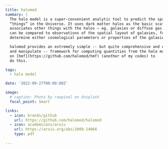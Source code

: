 ```yaml
---
title: halomod
summary: |
  The halo model is a super-convenient analytic tool to predict the spatial distribution of 
  “things” in the Universe. It uses dark matter halos as the basic scaffolding, and then 
  associates other things with the halos — eg. galaxies or diffuse gas. The predictions 
  can be compared to observations of the spatial layout of galaxies, for example, to 
  determine either cosmological parameters or properties of the galaxies themselves.

  halomod provides an extremely simple -- but quite comprehensive and easy to extend
  and manipulate -- framework for computing quantities from the halo model. It builds
  on [hmf](https://github.com/halomod/hmf) (another of my codes) to 
  do this.

tags:
  - halo model

date: '2022-09-27T00:00:00Z'

image:
  # caption: Photo by rawpixel on Unsplash
  focal_point: Smart

links:
  - icon: brands/github
    url: https://github.com/halomod/halomod
  - icon: academicons/arxiv
    url: https://arxiv.org/abs/2009.14066
    type: pdf
     
---
```



